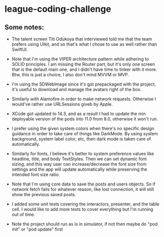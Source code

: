 # league-coding-challenge

## Some notes:
- The talent screen Titi Odukoya that interviewed told me that the team prefers using UIkit, and so that's what I chose to use as well rather than SwiftUI.

- Note that I'm using the VIPER architecture pattern while adhering to SOLID principles. I am missing the Router part, but it's only one screen that is the default main one, and I didn't have time to tinker with it more. Btw, this is just a choice, I also don't mind MVVM or MVP.

- I'm using the SDWebImage since it's got prepackaged with the project, it's useful to download and manage the avatars right of the box.

- Similarly with Alamofire in order to make network requests. Otherwise I would've rather use URLSessions giveb by Apple.

- XCode got updated to 14.3, and as a result I had to update the min deployable version of the pods into 11.0 from 8.0, otherwise it won't run.

- I prefer using the given system colors when there's no specific design guidance in order to take care of things like DarkMode. By using system background, system label color, etc, then dark mode is taken care of automatically.

- Similarly for fonts, I believe it's better to system preference values like headline, title, and body TextStyles. Then we can set dynamic font sizing, and this way user can increase/decrease the font size from settings and the app will update automatically while preserving the intended font size ratio. 

- Note that I'm using core data to save the posts and users objects. So if network fetch fails for whatever reason, like lost connection, it will still show the previous saved posts.

- I added some unit tests covering the interactors, presenter, and the table cell. I would like to add more tests to cover everything but I'm running out of time.

- Note the project should run as is in simulator, if not then maybe do "pod init" or "pod update" first
